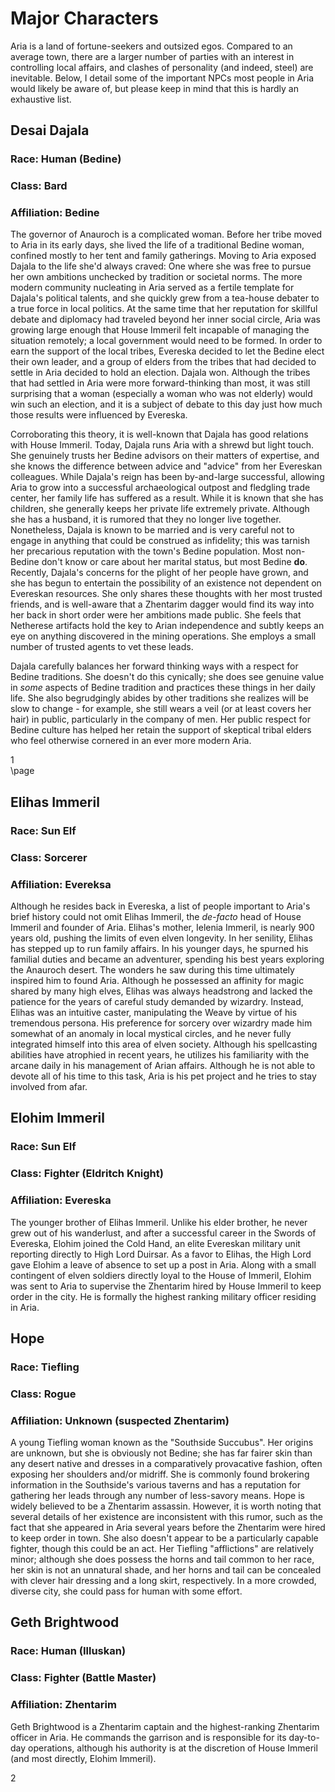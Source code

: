 # Major Characters

Aria is a land of fortune-seekers and outsized egos. Compared to an average town, there are a larger number of parties with an interest in controlling local affairs, and clashes of personality (and indeed, steel) are inevitable. Below, I detail some of the important NPCs most people in Aria would likely be aware of, but please keep in mind that this is hardly an exhaustive list.

## Desai Dajala

### Race: Human (Bedine)
### Class: Bard
### Affiliation: Bedine

The governor of Anauroch is a complicated woman. Before her tribe moved to Aria in its early days, she lived the life of a traditional Bedine woman, confined mostly to her tent and family gatherings. Moving to Aria exposed Dajala to the life she'd always craved: One where she was free to pursue her own ambitions unchecked by tradition or societal norms. The more modern community nucleating in Aria served as a fertile template for Dajala's political talents, and she quickly grew from a tea-house debater to a true force in local politics. At the same time that her reputation for skillful debate and diplomacy had traveled beyond her inner social circle, Aria was growing large enough that House Immeril felt incapable of managing the situation remotely; a local government would need to be formed. In order to earn the support of the local tribes, Evereska decided to let the Bedine elect their own leader, and a group of elders from the tribes that had decided to settle in Aria decided to hold an election. Dajala won. Although the tribes that had settled in Aria were more forward-thinking than most, it was still surprising that a woman (especially a woman who was not elderly) would win such an election, and it is a subject of debate to this day just how much those results were influenced by Evereska. 

Corroborating this theory, it is well-known that Dajala has good relations with House Immeril. Today, Dajala runs Aria with a shrewd but light touch. She genuinely trusts her Bedine advisors on their matters of expertise, and she knows the difference between advice and "advice" from her Evereskan colleagues. While Dajala's reign has been by-and-large successful, allowing Aria to grow into a successful archaeological outpost and fledgling trade center, her family life has suffered as a result. While it is known that she has children, she generally keeps her private life extremely private. Although she has a husband, it is rumored that they no longer live together. Nonetheless, Dajala is known to be married and is very careful not to engage in anything that could be construed as infidelity; this was tarnish her precarious reputation with the town's Bedine population. Most non-Bedine don't know or care about her marital status, but most Bedine __do__. Recently, Dajala's concerns for the plight of her people have grown, and she has begun to entertain the possibility of an existence not dependent on Evereskan resources. She only shares these thoughts with her most trusted friends, and is well-aware that a Zhentarim dagger would find its way into her back in short order were her ambitions made public. She feels that Netherese artifacts hold the key to Arian independence and subtly keeps an eye on anything discovered in the mining operations. She employs a small number of trusted agents to vet these leads.

Dajala carefully balances her forward thinking ways with a respect for Bedine traditions. She doesn't do this cynically; she does see genuine value in _some_ aspects of Bedine tradition and practices these things in her daily life. She also begrudgingly abides by other traditions she realizes will be slow to change - for example, she still wears a veil (or at least covers her hair) in public, particularly in the company of men. Her public respect for Bedine culture has helped her retain the support of skeptical tribal elders who feel otherwise cornered in an ever more modern Aria.

<div class='pageNumber'>1</div>
</div>
\page

## Elihas Immeril

### Race: Sun Elf
### Class: Sorcerer
### Affiliation: Evereksa

Although he resides back in Evereska, a list of people important to Aria's brief history could not omit Elihas Immeril, the _de-facto_ head of House Immeril and founder of Aria. Elihas's mother, Ielenia Immeril, is nearly 900 years old, pushing the limits of even elven longevity. In her senility, Elihas has stepped up to run family affairs. In his younger days, he spurned his familial duties and became an adventurer, spending his best years exploring the Anauroch desert. The wonders he saw during this time ultimately inspired him to found Aria. Although he possessed an affinity for magic shared by many high elves, Elihas was always headstrong and lacked the patience for the years of careful study demanded by wizardry. Instead, Elihas was an intuitive caster, manipulating the Weave by virtue of his tremendous persona. His preference for sorcery over wizardry made him somewhat of an anomaly in local mystical circles, and he never fully integrated himself into this area of elven society. Although his spellcasting abilities have atrophied in recent years, he utilizes his familiarity with the arcane daily in his management of Arian affairs. Although he is not able to devote all of his time to this task, Aria is his pet project and he tries to stay involved from afar.

## Elohim Immeril

### Race: Sun Elf
### Class: Fighter (Eldritch Knight)
### Affiliation: Evereska

The younger brother of Elihas Immeril. Unlike his elder brother, he never grew out of his wanderlust, and after a successful career in the Swords of Evereska, Elohim joined the Cold Hand, an elite Evereskan military unit reporting directly to High Lord Duirsar. As a favor to Elihas, the High Lord gave Elohim a leave of absence to set up a post in Aria. Along with a small contingent of elven soldiers directly loyal to the House of Immeril, Elohim was sent to Aria to supervise the Zhentarim hired by House Immeril to keep order in the city. He is formally the highest ranking military officer residing in Aria.

## Hope

### Race: Tiefling
### Class: Rogue
### Affiliation: Unknown (suspected Zhentarim)

A young Tiefling woman known as the "Southside Succubus". Her origins are unknown, but she is obviously not Bedine; she has far fairer skin than any desert native and dresses in a comparatively provacative fashion, often exposing her shoulders and/or midriff. She is commonly found brokering information in the Southside's various taverns and has a reputation for gathering her leads through any number of less-savory means. Hope is widely believed to be a Zhentarim assassin. However, it is worth noting that several details of her existence are inconsistent with this rumor, such as the fact that she appeared in Aria several years before the Zhentarim were hired to keep order in town. She also doesn't appear to be a particularly capable fighter, though this could be an act. Her Tiefling "afflictions" are relatively minor; although she does possess the horns and tail common to her race, her skin is not an unnatural shade, and her horns and tail can be concealed with clever hair dressing and a long skirt, respectively. In a more crowded, diverse city, she could pass for human with some effort.

## Geth Brightwood

### Race: Human (Illuskan)
### Class: Fighter (Battle Master)
### Affiliation: Zhentarim

Geth Brightwood is a Zhentarim captain and the highest-ranking Zhentarim officer in Aria. He commands the garrison and is responsible for its day-to-day operations, although his authority is at the discretion of House Immeril (and most directly, Elohim Immeril).

<div class='pageNumber'>2</div>
</div>
